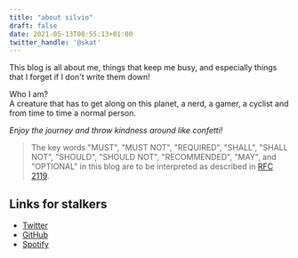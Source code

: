 ```yaml
---
title: "about silvio"
draft: false
date: 2021-05-13T00:55:13+01:00
twitter_handle: '@skat'
---
```


This blog is all about me, things that keep me busy, and especially things that I forget if I don't write them down!  
  
Who I am?  
A creature that has to get along on this planet, a nerd, a gamer, a cyclist and from time to time a normal person.  
  
*Enjoy the journey and throw kindness around like confetti!*  
  
> The key words "MUST", "MUST NOT", "REQUIRED", "SHALL", "SHALL
> NOT", "SHOULD", "SHOULD NOT", "RECOMMENDED",  "MAY", and
> "OPTIONAL" in this blog are to be interpreted as described in
> [RFC 2119](https://tools.ietf.org/rfc/rfc2119.txt).

## Links for stalkers

- [Twitter](https://twitter.com/skat)
- [GitHub](https://github.com/iamsilvio)
- [Spotify](https://open.spotify.com/user/skat-)
